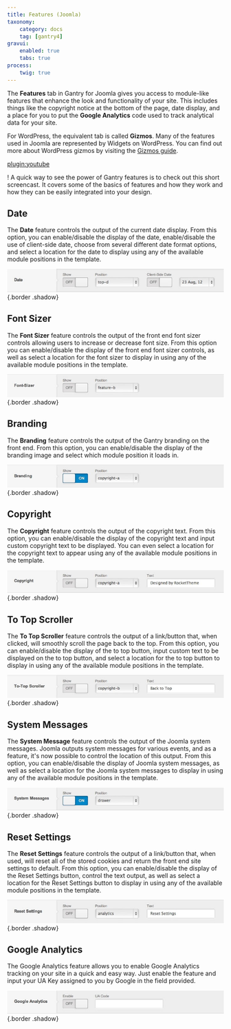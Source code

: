 ```yaml
---
title: Features (Joomla)
taxonomy:
    category: docs
    tag: [gantry4]
gravui:
    enabled: true
    tabs: true
process:
    twig: true
---
```


The **Features** tab in Gantry for Joomla gives you access to module-like features that enhance the look and functionality of your site. This includes things like the copyright notice at the bottom of the page, date display, and a place for you to put the **Google Analytics** code used to track analytical data for your site.

For WordPress, the equivalent tab is called **Gizmos**. Many of the features used in Joomla are represented by Widgets on WordPress. You can find out more about WordPress gizmos by visiting the [Gizmos guide](../gizmos).

[plugin:youtube](https://www.youtube.com/watch?v=CiSkV5QVyhY)

! A quick way to see the power of Gantry features is to check out this short screencast. It covers some of the basics of features and how they work and how they can be easily integrated into your design.

Date
----

The **Date** feature controls the output of the current date display. From this option, you can enable/disable the display of the date, enable/disable the use of client-side date, choose from several different date format options, and select a location for the date to display using any of the available module positions in the template.

![](features-date.jpg) {.border .shadow}


Font Sizer
----------
The **Font Sizer** feature controls the output of the front end font sizer controls allowing users to increase or decrease font size. From this option you can enable/disable the display of the front end font sizer controls, as well as select a location for the font sizer to display in using any of the available module positions in the template.

![](features-font-sizer.jpg) {.border .shadow}


Branding
--------
The **Branding** feature controls the output of the Gantry branding on the front end. From this option, you can enable/disable the display of the branding image and select which module position it loads in.

![](features-branding.jpg) {.border .shadow}


Copyright
---------
The **Copyright** feature controls the output of the copyright text. From this option, you can enable/disable the display of the copyright text and input custom copyright text to be displayed. You can even select a location for the copyright text to appear using any of the available module positions in the template.

![](features-copyright.jpg) {.border .shadow}


To Top Scroller
---------------
The **To Top Scroller** feature controls the output of a link/button that, when clicked, will smoothly scroll the page back to the top. From this option, you can enable/disable the display of the to top button, input custom text to be displayed on the to top button, and select a location for the to top button to display in using any of the available module positions in the template.

![](features-totopscroller.jpg) {.border .shadow}


System Messages
---------------
The **System Message** feature controls the output of the Joomla system messages. Joomla outputs system messages for various events, and as a feature, it's now possible to control the location of this output. From this option, you can enable/disable the display of Joomla system messages, as well as select a location for the Joomla system messages to display in using any of the available module positions in the template.

![](features-system-messages.jpg) {.border .shadow}


Reset Settings
--------------
The **Reset Settings** feature controls the output of a link/button that, when used, will reset all of the stored cookies and return the front end site settings to default. From this option, you can enable/disable the display of the Reset Settings button, control the text output, as well as select a location for the Reset Settings button to display in using any of the available module positions in the template.

![](features-reset-settings.jpg) {.border .shadow}


Google Analytics
--------------
The Google Analytics feature allows you to enable Google Analytics tracking on your site in a quick and easy way. Just enable the feature and input your UA Key assigned to you by Google in the field provided.

![](features-google-analytics.jpg) {.border .shadow}

